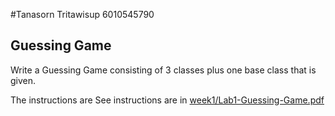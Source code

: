 #Tanasorn Tritawisup 6010545790
## Guessing Game

Write a Guessing Game consisting of 3 classes plus one base class that is given.

The instructions are See instructions are in [week1/Lab1-Guessing-Game.pdf](https://skeoop.github.io/week1/Lab1-Guessing-Game.pdf)


